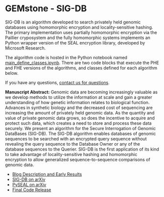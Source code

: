 # GEMstone - SIG-DB

SIG-DB is an algorithm developed to search privately held genomic databases using homomorphic encryption and locality-sensitive hashing. The primary implementation uses partially homomorphic encryption via the Paillier cryposystem and the fully homomorphic systems implements an Python wrapper version of the SEAL encryption library, developed by Microsoft Research. 

The algorithm code is hosted in the Python notebook named [main_define_classes.ipynb](https://github.com/BNext-IQT/GEMstone/blob/master/phe/paillier/main_define_classes.ipynb). There are two code blocks that execute the PHE and FHE versions of the algorithms, and classes defined for each algorithm below. 

If you have any questions, [contact us for questions](https://www.bnext.org/contact/).

**Manuscript Abstract:** Genomic data are becoming increasingly valuable as we develop methods to utilize the information at scale and gain a greater understanding of how genetic information relates to biological function. Advances in synthetic biology and the decreased cost of sequencing are increasing the amount of privately held genomic data. As the quantity and value of private genomic data grows, so does the incentive to acquire and protect such data, which creates a need to store and process these data securely. We present an algorithm for the Secure Interrogation of Genomic DataBases (SIG-DB). The SIG-DB algorithm enables databases of genomic sequences to be searched with an encrypted query sequence without revealing the query sequence to the Database Owner or any of the database sequences to the Querier. SIG-DB is the first application of its kind to take advantage of locality-sensitive hashing and homomorphic encryption to allow generalized sequence-to-sequence comparisons of genomic data. 

- [Blog Description and Early Results](https://medium.com/bioquest/gemstone-series-secure-information-sharing-for-genetic-queries-early-results-a14e79bb4f57)
- [SIG-DB on arXiv](https://arxiv.org/abs/1803.09565)
- [PySEAL on arXiv](https://arxiv.org/abs/1803.01891)
- [Final Code Release](https://github.com/BNext-IQT/GEMstone/releases/tag/3.0)
